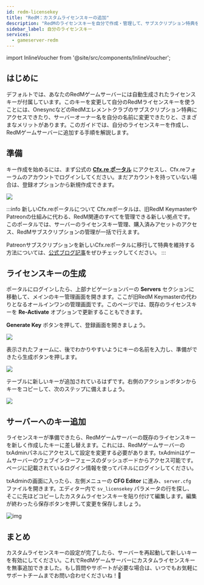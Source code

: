 ```yaml
---
id: redm-licensekey
title: "RedM：カスタムライセンスキーの追加"
description: "RedMのライセンスキーを自分で作成・管理して、サブスクリプション特典をアンロックし、サーバー設定をカスタマイズする方法をチェック → 今すぐ詳しく見る"
sidebar_label: 自分のライセンスキー
services:
  - gameserver-redm
---
```


import InlineVoucher from '@site/src/components/InlineVoucher';

## はじめに

デフォルトでは、あなたのRedMゲームサーバーには自動生成されたライセンスキーが付属しています。このキーを変更して自分のRedMライセンスキーを使うことには、OnesyncなどのRedMエレメントクラブのサブスクリプション特典にアクセスできたり、サーバーオーナー名を自分の名前に変更できたりと、さまざまなメリットがあります。このガイドでは、自分のライセンスキーを作成し、RedMゲームサーバーに追加する手順を解説します。

<InlineVoucher />

## 準備

キー作成を始めるには、まず公式の **[Cfx.re ポータル](https://portal.cfx.re/)** にアクセスし、Cfx.reフォーラムのアカウントでログインしてください。まだアカウントを持っていない場合は、登録オプションから新規作成できます。

![](https://screensaver01.zap-hosting.com/index.php/s/j5onRjCSN42dbie/preview)

:::info 新しいCfx.reポータルについて
Cfx.reポータルは、旧RedM KeymasterやPatreonの仕組みに代わる、RedM関連のすべてを管理できる新しい拠点です。このポータルでは、サーバーのライセンスキー管理、購入済みアセットのアクセス、RedMサブスクリプションの管理が一括で行えます。

Patreonサブスクリプションを新しいCfx.reポータルに移行して特典を維持する方法については、[公式ブログ記事](https://forum.cfx.re/t/introducing-the-cfx-re-portal/5287316/)をぜひチェックしてください。
:::

## ライセンスキーの生成

ポータルにログインしたら、上部ナビゲーションバーの **Servers** セクションに移動して、メインのキー管理画面を開きます。ここが旧RedM Keymasterの代わりとなるオールインワンの管理画面です。このページでは、既存のライセンスキーを **Re-Activate** オプションで更新することもできます。

**Generate Key** ボタンを押して、登録画面を開きましょう。

![](https://screensaver01.zap-hosting.com/index.php/s/JQ6dkNHZcBD4e4B/preview)

表示されたフォームに、後でわかりやすいようにキーの名前を入力し、準備ができたら生成ボタンを押します。

![](https://screensaver01.zap-hosting.com/index.php/s/3cYyRo7pgzQraz2/preview)

テーブルに新しいキーが追加されているはずです。右側のアクションボタンからキーをコピーして、次のステップに備えましょう。

![](https://screensaver01.zap-hosting.com/index.php/s/3Hd8tQqJA4xPKWk/preview)

## サーバーへのキー追加

ライセンスキーが準備できたら、RedMゲームサーバーの既存のライセンスキーを新しく作成したキーに差し替えます。これには、RedMゲームサーバーのtxAdminパネルにアクセスして設定を変更する必要があります。txAdminはゲームサーバーのウェブインターフェースのダッシュボードからアクセス可能です。ページに記載されているログイン情報を使ってパネルにログインしてください。

txAdminの画面に入ったら、左側メニューの **CFG Editor** に進み、`server.cfg` ファイルを開きます。エディター内で `sv_licensekey` パラメータの行を探し、そこに先ほどコピーしたカスタムライセンスキーを貼り付けて編集します。編集が終わったら保存ボタンを押して変更を保存しましょう。

![img](https://screensaver01.zap-hosting.com/index.php/s/KKQ8aRBKo9246yR/preview)

## まとめ

カスタムライセンスキーの設定が完了したら、サーバーを再起動して新しいキーを有効にしてください。これでRedMゲームサーバーにカスタムライセンスキーを無事追加できました。もし質問やサポートが必要な場合は、いつでもお気軽にサポートチームまでお問い合わせくださいね！🙂

<InlineVoucher />